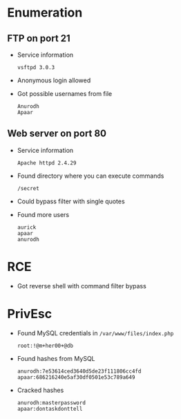 # Enumeration

## FTP on port 21

- Service information

	`vsftpd 3.0.3`

- Anonymous login allowed

- Got possible usernames from file

	```
	Anurodh
	Apaar
	```

## Web server on port 80

- Service information

	`Apache httpd 2.4.29`

- Found directory where you can execute commands

	`/secret`

- Could bypass filter with single quotes

- Found more users

	```
	aurick
	apaar
	anurodh
	```

# RCE

- Got reverse shell with command filter bypass

# PrivEsc

- Found MySQL credentials in `/var/www/files/index.php`

	`root:!@m+her00+@db`

- Found hashes from MySQL

	```
	anurodh:7e53614ced3640d5de23f111806cc4fd
	apaar:686216240e5af30df0501e53c789a649
	```

- Cracked hashes

	```
	anurodh:masterpassword
	apaar:dontaskdonttell
	```

